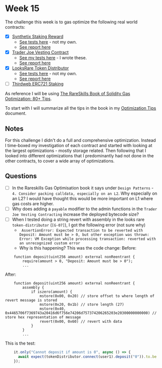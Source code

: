 # Week 15

The challenge this week is to gas optimize the following real world contracts:
- [x] [Synthetix Staking Reward](https://github.com/Synthetixio/synthetix/blob/develop/contracts/StakingRewards.sol)
  - [See tests here](https://github.com/Synthetixio/synthetix/blob/develop/test/contracts/StakingRewards.js) - not my own.
  - [See report here](./staking-rewards.md)
- [x] [Trader Joe Vesting Contract](https://github.com/traderjoe-xyz/joe-core/blob/main/contracts/TokenVesting.sol)
  - [See my tests here](https://github.com/tommyrharper/joe-core/blob/main/test/TokenVesting.test.ts) - I wrote these.
  - [See report here](./vesting-contract.md)
- [x] [LooksRare Token Distributor](https://github.com/LooksRare/contracts-token-staking/blob/master/contracts/TokenDistributor.sol)
  - [See tests here](https://github.com/LooksRare/contracts-token-staking/blob/master/test/tokenDistributor.test.ts) - not my own.
  - [See report here](./token-distributor.md)
- [ ] [Thirdweb ERC721 Staking](https://github.com/thirdweb-dev/contracts/blob/main/contracts/extension/Staking721.sol)

As reference I will be using [The RareSkills Book of Solidity Gas Optimization: 80+ Tips](https://www.rareskills.io/post/gas-optimization).

To start with I will summarize all the tips in the book in my [Optimization Tips](./optimization-tips.md) document.

## Notes

For this challenge I didn't do a full and comprehensive optimization. Instead I time-boxed my investigation of each contract and started with looking at the largest optimizations - mostly storage related. Then following that I looked into different optimizations that I predominantly had not done in the other contracts, to cover a wide array of optimizations.

## Questions

- [ ] In the Rareskills Gas Optimisation book it says under `Design Patterns` - `4. Consider packing calldata, especially on an L2`. Why especially on an L2? I would have thought this would be more important on L1 where gas costs are higher.
- [ ] Why does adding a `payable` modifier to the admin functions in the `Trader Joe Vesting Contracting` increase the deployed bytecode size?
- [ ] When I tested doing a string revert with assembly in the looks rare `token-distributor` (`[G-07]`), I got the following error (not sure why)
  - ` AssertionError: Expected transaction to be reverted with Deposit: Amount must be > 0, but other exception was thrown: Error: VM Exception while processing transaction: reverted with an unrecognized custom error`
  - Why is this happening?
This was the code change:
Before:
```solidity
    function deposit(uint256 amount) external nonReentrant {
        require(amount > 0, "Deposit: Amount must be > 0");
        ...
```

After:
```solidity
    function deposit(uint256 amount) external nonReentrant {
        assembly {
            if iszero(amount) {
                mstore(0x00, 0x20) // store offset to where length of revert message is stored
                mstore(0x20, 0x1b) // store length (27)
                mstore(0x40, 0x4465706f7369743a20416d6f756e74206d757374206265203e20300000000000) // store hex representation of message
                revert(0x00, 0x60) // revert with data
            }
        }
        ...
```

This is the test:
```typescript
    it.only("Cannot deposit if amount is 0", async () => {
      await expect(tokenDistributor.connect(user1).deposit("0")).to.be.revertedWith("Deposit: Amount must be > 0");
    });
```

